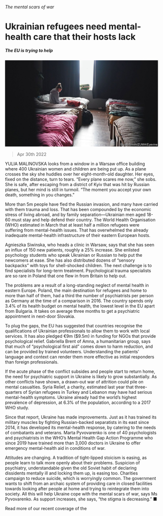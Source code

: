 ###### The mental scars of war

# Ukrainian refugees need mental-health care that their hosts lack 

##### The EU is trying to help 

![image](images/20220430_EUP002_0.jpg) 

> Apr 30th 2022 

YULIA MALINOVSKA looks from a window in a Warsaw office building where 400 Ukrainian women and children are being put up. As a plane crosses the sky she huddles over her eight-month-old daughter. Her eyes, fixed on the distance, turn to tears. “Every plane scares me now,” she sobs. She is safe, after escaping from a district of Kyiv that was hit by Russian planes, but her mind is still in turmoil. “The moment you accept your own death, something in you changes.”

More than 5m people have fled the Russian invasion, and many have carried with them trauma and loss. That has been compounded by the economic stress of living abroad, and by family separation—Ukrainian men aged 18-60 must stay and help defend their country. The World Health Organisation (WHO) estimated in March that at least half a million refugees were suffering from mental-health issues. That has overwhelmed the already inadequate mental-health infrastructure of their eastern European hosts.


Agnieszka Siwinska, who heads a clinic in Warsaw, says that she has seen an influx of 150 new patients, roughly a 25% increase. She enlisted psychology students who speak Ukrainian or Russian to help put the newcomers at ease. She has also distributed dozens of “sensory backpacks” with toys for shell-shocked children. The next challenge is to find specialists for long-term treatment. Psychological trauma specialists are so rare in Poland that one flew in from Britain to help out.

The problems are a result of a long-standing neglect of mental health in eastern Europe. Poland, the main destination for refugees and home to more than half of them, had a third the number of psychiatrists per person as Germany at the time of a comparison in 2016. The country spends only 3.4% of its health budget on mental health, the lowest level in the EU apart from Bulgaria. It takes on average three months to get a psychiatric appointment in next-door Slovakia.

To plug the gaps, the EU has suggested that countries recognise the qualifications of Ukrainian professionals to allow them to work with local services. It has also pledged €9m ($9.5m) in funding for NGOs that provide psychological relief. Gabriella Brent of Amna, a humanitarian group, says that much of “psychological first aid” comes down to harm reduction, and can be provided by trained volunteers. Understanding the patients’ language and context can render them more effective as initial responders than foreign professionals.

If the acute phase of the conflict subsides and people start to return home, the need for psychiatric support in Ukraine is likely to grow substantially. As other conflicts have shown, a drawn-out war of attrition could pile on mental casualties. Syria Relief, a charity, estimated last year that three-quarters of Syrian refugees in Turkey and Lebanon may have had serious mental-health symptoms. Ukraine already had the world’s highest prevalence of depression, at 6.3% of the population, according to a 2017 WHO study.

Since that report, Ukraine has made improvements. Just as it has trained its military muscles by fighting Russian-backed separatists in its east since 2014, it has developed its mental-health response, by catering to the needs of combatants and veterans. Marta Pyvovarenko is one of 40 psychologists and psychiatrists in the WHO’s Mental Health Gap Action Programme who since 2019 have trained more than 3,000 doctors in Ukraine to offer emergency mental-health aid in conditions of war.

Attitudes are changing. A tradition of tight-lipped stoicism is easing, as people learn to talk more openly about their problems. Suspicion of psychiatry, understandable given the old Soviet habit of declaring dissidents mentally ill and locking them up, is easing too. Charities campaign to reduce suicide, which is worryingly common. The government wants to shift from an archaic system of providing care in closed facilities towards looking after people at home and trying to reintegrate them into society. All this will help Ukraine cope with the mental scars of war, says Ms Pyvovarenko. As support increases, she says, “the stigma is decreasing.” ■

Read more of our recent coverage of the 

